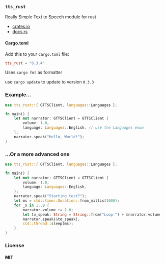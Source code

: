 ### `tts_rust`

Really Simple Text to Speech module for rust

- [crates.io](https://crates.io/crates/tts_rust)
- [docs.rs](https://docs.rs/tts_rust/)

#### Cargo.toml

Add this to your `Cargo.toml` file:

```toml
tts_rust = "0.3.4"
```

Uses `cargo fmt` as formatter

use `cargo update` to update to version `0.3.3`

### Example...

```rust
use tts_rust::{ GTTSClient, languages::Languages };

fn main() {
    let mut narrator: GTTSClient = GTTSClient {
        volume: 1.0, 
        language: Languages::English, // use the Languages enum
    };
    narrator.speak("Hello, World!");
}
```

### ...Or a more advanced one

```rust
use tts_rust::{ GTTSClient, languages::Languages };

fn main() {
    let mut narrator: GTTSClient = GTTSClient {
        volume: 1.0,
        language: Languages::English,
    };
    narrator.speak("Starting test?");
    let ms = std::time::Duration::from_millis(1000);
    for _x in 1..9 {
        narrator.volume += 1.0;
        let to_speak: String = String::from("Loop ") + &narrator.volume.to_string();
        narrator.speak(&to_speak);
        std::thread::sleep(ms);
    }
}
```

### License

#### MIT
